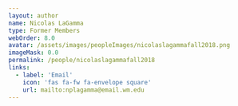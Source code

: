 ```yaml
---
layout: author
name: Nicolas LaGamma
type: Former Members
webOrder: 8.0
avatar: /assets/images/peopleImages/nicolaslagammafall2018.png
imageMask: 0.0
permalink: /people/nicolaslagammafall2018
links:
  - label: 'Email'
    icon: 'fas fa-fw fa-envelope square'
    url: mailto:nplagamma@email.wm.edu
---
```

